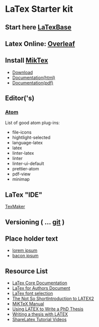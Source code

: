 # LaTex Starter kit

## Start here [LaTexBase](https://latexbase.com)

## Latex Online: [Overleaf](https://www.overleaf.com)

## Install [MikTex](https://miktex.org/)

* [Download](https://miktex.org/download)
* [Documentation(html)](https://docs.miktex.org/2.9/manual/)
* [Documentation(pdf)](https://ftp.fau.de/ctan/systems/win32/miktex/doc/2.9/miktex.pdf)

## Editor('s)

### [Atom](https://atom.io/)

List of good atom plug-ins:
* file-icons
* hightlight-selected
* language-latex
* latex
* linter-latex
* linter
* linter-ui-default
* prettier-atom
* pdf-view
* minimap

## LaTex "IDE"

[TexMaker](http://www.xm1math.net/texmaker/index.html)

## Versioning ( ... [git](https://git-scm.com/) )

## Place holder text

* [lorem ipsum](https://loremipsum.io/)
* [bacon ipsum](https://baconipsum.com/)

## Resource List

* [LaTex Core Documentation](https://www.latex-project.org/help/documentation/#source-code-documentation)
* [LaTex for Authors Document](https://www.latex-project.org/help/documentation/usrguide.pdf)
* [LaTex font selection](https://www.latex-project.org/help/documentation/fntguide.pdf)
* [The Not So ShortIntroduction to LATEX2](https://tobi.oetiker.ch/lshort/lshort.pdf)
* [MiKTeX Manual](https://ctan.mirror.norbert-ruehl.de/systems/win32/miktex/doc/2.9/miktex.pdf)
* [Using LATEX to Write a PhD Thesis](https://www.dickimaw-books.com/latex/thesis/thesis-report.pdf)
* [Writing a thesis with LATEX](https://tug.org/pracjourn/2008-1/mori/mori.pdf)
* [ShareLatex Tutorial Videos](https://www.youtube.com/user/ShareLaTeX/videos)
